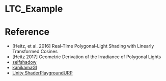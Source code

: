 # LTC_Example


# Reference
- [Heitz, et al. 2016] Real-Time Polygonal-Light Shading with Linearly Transformed Cosines
- [Heitz 2017] Geometric Derivation of the Irradiance of Polygonal Lights
- [selfshadow](https://blog.selfshadow.com/publications/s2016-advances/)
- [kanikamaGI](https://github.com/shivaduke28/kanikama)
- [Unity ShaderPlaygroundURP](https://github.com/gam0022/ShaderPlaygroundURP)